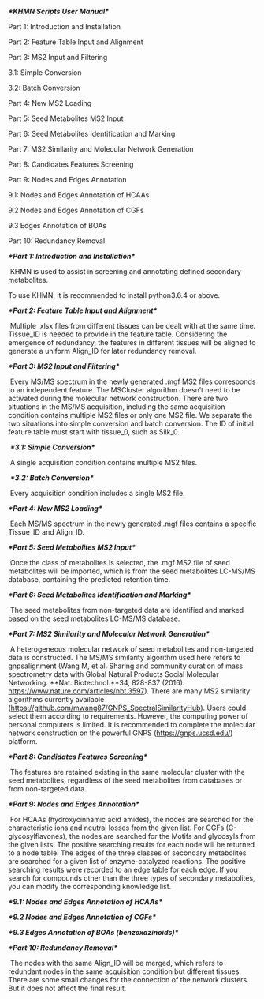 ***\*KHMN Scripts User Manual\****

Part 1: Introduction and Installation

Part 2: Feature Table Input and Alignment

Part 3: MS2 Input and Filtering

3.1: Simple Conversion

3.2: Batch Conversion

Part 4: New MS2 Loading

Part 5: Seed Metabolites MS2 Input

Part 6: Seed Metabolites Identification and Marking

Part 7: MS2 Similarity and Molecular Network Generation

Part 8: Candidates Features Screening

Part 9: Nodes and Edges Annotation

9.1: Nodes and Edges Annotation of HCAAs

9.2 Nodes and Edges Annotation of CGFs

9.3 Edges Annotation of BOAs

Part 10: Redundancy Removal

 

***\*Part 1: Introduction and Installation\****

​		KHMN is used to assist in screening and annotating defined secondary metabolites. 

To use KHMN, it is recommended to install python3.6.4 or above.

 

***\*Part 2: Feature Table Input and Alignment\****

​		Multiple .xlsx files from different tissues can be dealt with at the same time. Tissue_ID is needed to provide in the feature table. Considering the emergence of redundancy, the features in different tissues will be aligned to generate a uniform Align_ID for later redundancy removal.

 

***\*Part 3: MS2 Input and Filtering\****

​		Every MS/MS spectrum in the newly generated .mgf MS2 files corresponds to an independent feature. The MSCluster algorithm doesn’t need to be activated during the molecular network construction. There are two situations in the MS/MS acquisition, including the same acquisition condition contains multiple MS2 files or only one MS2 file. We separate the two situations into simple conversion and batch conversion. The ID of initial feature table must start with tissue_0, such as Silk_0.

​	***\*3.1: Simple Conversion\****

​			A single acquisition condition contains multiple MS2 files.

​	***\*3.2: Batch Conversion\****

​			Every acquisition condition includes a single MS2 file.

 

***\*Part 4: New MS2 Loading\****

​		Each MS/MS spectrum in the newly generated .mgf files contains a specific Tissue_ID and Align_ID.

 

***\*Part 5: Seed Metabolites MS2 Input\****

​		Once the class of metabolites is selected, the .mgf MS2 file of seed metabolites will be imported, which is from the seed metabolites LC-MS/MS database, containing the predicted retention time.

 

***\*Part 6: Seed Metabolites Identification and Marking\****

​		The seed metabolites from non-targeted data are identified and marked based on the seed metabolites LC-MS/MS database.

 

***\*Part 7: MS2 Similarity and Molecular Network Generation\****

​		A heterogeneous molecular network of seed metabolites and non-targeted data is constructed. The MS/MS similarity algorithm used here refers to gnpsalignment (Wang M, et al. Sharing and community curation of mass spectrometry data with Global Natural Products Social Molecular Networking. **Nat. Biotechnol.**34, 828-837 (2016). https://www.nature.com/articles/nbt.3597). There are many MS2 similarity algorithms currently available (https://github.com/mwang87/GNPS_SpectralSimilarityHub). Users could select them according to requirements. However, the computing power of personal computers is limited. It is recommended to complete the molecular network construction on the powerful GNPS (https://gnps.ucsd.edu/) platform.

 

***\*Part 8: Candidates Features Screening\****

​		The features are retained existing in the same molecular cluster with the seed metabolites, regardless of the seed metabolites from databases or from non-targeted data.

 

***\*Part 9: Nodes and Edges Annotation\****

​		For HCAAs (hydroxycinnamic acid amides), the nodes are searched for the characteristic ions and neutral losses from the given list. For CGFs (C-glycosylflavones), the nodes are searched for the Motifs and glycosyls from the given lists. The positive searching results for each node will be returned to a node table. The edges of the three classes of secondary metabolites are searched for a given list of enzyme-catalyzed reactions. The positive searching results were recorded to an edge table for each edge. If you search for compounds other than the three types of secondary metabolites, you can modify the corresponding knowledge list.

***\*9.1: Nodes and Edges Annotation of HCAAs\****

***\*9.2 Nodes and Edges Annotation of CGFs\****

***\*9.3 Edges Annotation of BOAs (benzoxazinoids)\****

 

***\*Part 10: Redundancy Removal\****

​		The nodes with the same Align_ID will be merged, which refers to redundant nodes in the same acquisition condition but different tissues. There are some small changes for the connection of the network clusters. But it does not affect the final result.
